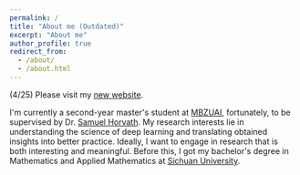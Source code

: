 ```yaml
---
permalink: /
title: "About me (Outdated)"
excerpt: "About me"
author_profile: true
redirect_from: 
  - /about/
  - /about.html
---
```


(4/25) Please visit my [new website](https://xingyu-qu.notion.site/).

I'm currently a second-year master's student at [MBZUAI](https://mbzuai.ac.ae/), fortunately, to be supervised by Dr. [Samuel Horvath](https://sites.google.com/view/samuelhorvath). My research interests lie in understanding the science of deep learning and translating obtained insights into better practice. Ideally, I want to engage in research that is both interesting and meaningful. Before this, I got my bachelor's degree in Mathematics and Applied Mathematics at [Sichuan University](https://en.scu.edu.cn/).
